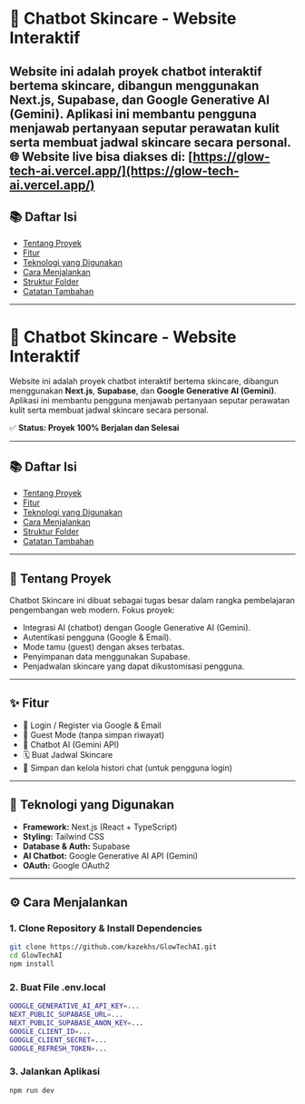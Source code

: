 # 🤖 Chatbot Skincare - Website Interaktif

Website ini adalah proyek chatbot interaktif bertema skincare, dibangun menggunakan **Next.js**, **Supabase**, dan **Google Generative AI (Gemini)**. Aplikasi ini membantu pengguna menjawab pertanyaan seputar perawatan kulit serta membuat jadwal skincare secara personal.
🌐 **Website live bisa diakses di:** [https://glow-tech-ai.vercel.app/](https://glow-tech-ai.vercel.app/)
---

## 📚 Daftar Isi
- [Tentang Proyek](#tentang-proyek)
- [Fitur](#fitur)
- [Teknologi yang Digunakan](#teknologi-yang-digunakan)
- [Cara Menjalankan](#cara-menjalankan)
- [Struktur Folder](#struktur-folder)
- [Catatan Tambahan](#catatan-tambahan)

---

# 🤖 Chatbot Skincare - Website Interaktif

Website ini adalah proyek chatbot interaktif bertema skincare, dibangun menggunakan **Next.js**, **Supabase**, dan **Google Generative AI (Gemini)**. Aplikasi ini membantu pengguna menjawab pertanyaan seputar perawatan kulit serta membuat jadwal skincare secara personal.

✅ **Status: Proyek 100% Berjalan dan Selesai**

---

## 📚 Daftar Isi
- [Tentang Proyek](#tentang-proyek)
- [Fitur](#fitur)
- [Teknologi yang Digunakan](#teknologi-yang-digunakan)
- [Cara Menjalankan](#cara-menjalankan)
- [Struktur Folder](#struktur-folder)
- [Catatan Tambahan](#catatan-tambahan)

---

## 🧾 Tentang Proyek

Chatbot Skincare ini dibuat sebagai tugas besar dalam rangka pembelajaran pengembangan web modern. Fokus proyek:

- Integrasi AI (chatbot) dengan Google Generative AI (Gemini).
- Autentikasi pengguna (Google & Email).
- Mode tamu (guest) dengan akses terbatas.
- Penyimpanan data menggunakan Supabase.
- Penjadwalan skincare yang dapat dikustomisasi pengguna.

---

## ✨ Fitur

- 🔐 Login / Register via Google & Email
- 👤 Guest Mode (tanpa simpan riwayat)
- 🤖 Chatbot AI (Gemini API)
- 🗓️ Buat Jadwal Skincare
- 💾 Simpan dan kelola histori chat (untuk pengguna login)

---

## 🧪 Teknologi yang Digunakan

- **Framework:** Next.js (React + TypeScript)
- **Styling:** Tailwind CSS
- **Database & Auth:** Supabase
- **AI Chatbot:** Google Generative AI API (Gemini)
- **OAuth:** Google OAuth2

---

## ⚙️ Cara Menjalankan

### 1. Clone Repository & Install Dependencies
```bash
git clone https://github.com/kazekhs/GlowTechAI.git
cd GlowTechAI
npm install
```
### 2. Buat File .env.local
```bash
GOOGLE_GENERATIVE_AI_API_KEY=...
NEXT_PUBLIC_SUPABASE_URL=...
NEXT_PUBLIC_SUPABASE_ANON_KEY=...
GOOGLE_CLIENT_ID=...
GOOGLE_CLIENT_SECRET=...
GOOGLE_REFRESH_TOKEN=...
```
### 3. Jalankan Aplikasi
```bash
npm run dev
```





